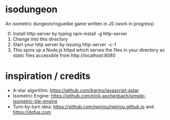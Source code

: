 # isodungeon
An isometric dungeon/roguelike game written in JS
(work in progress)

0. Install http-server by typing npm install -g http-server
1. Change into this directory
2. Start your http server by issuing http-server -c-1
3. This spins up a Node.js httpd which serves the files in your directory as static files accessible from http://localhost:8080

# inspiration / credits
- A-star algorithm: https://github.com/bgrins/javascript-astar
- Isometric Engine: https://github.com/nick-aschenbach/simple-isometric-tile-engine
- Turn-by-turn idea: https://github.com/npiriou/npiriou.github.io and https://dofus.com
